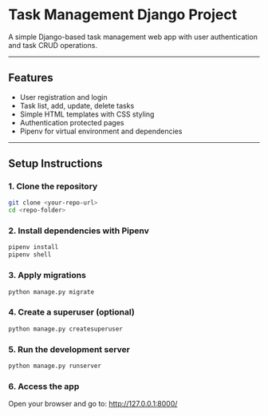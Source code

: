 # Task Management Django Project

A simple Django-based task management web app with user authentication and task CRUD operations.

---

## Features

- User registration and login
- Task list, add, update, delete tasks
- Simple HTML templates with CSS styling
- Authentication protected pages
- Pipenv for virtual environment and dependencies

---

## Setup Instructions

### 1. Clone the repository

```bash
git clone <your-repo-url>
cd <repo-folder>
```

### 2. Install dependencies with Pipenv
```bash
pipenv install
pipenv shell
```

### 3. Apply migrations
```bash
python manage.py migrate
```

### 4. Create a superuser (optional)
```bash
python manage.py createsuperuser
```

### 5. Run the development server
```bash
python manage.py runserver
```

### 6. Access the app
Open your browser and go to:
http://127.0.0.1:8000/